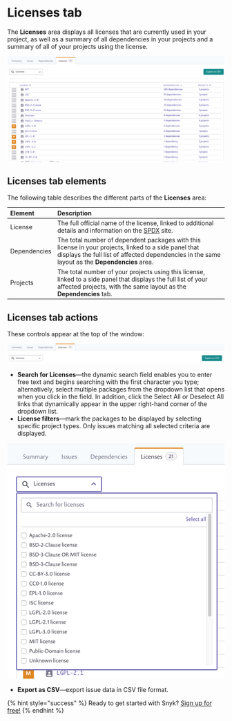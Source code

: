 # Licenses tab

The **Licenses** area displays all licenses that are currently used in your project, as well as a summary of all dependencies in your projects and a summary of all of your projects using the license.

![](../../.gitbook/assets/licenses-tab.png/)

## **Licenses tab elements**

The following table describes the different parts of the **Licenses** area:

| **Element** | **Description** |
| :--- | :--- |
| License | The full official name of the license, linked to additional details and information on the [SPDX](https://spdx.org/) site. |
| Dependencies | The total number of dependent packages with this license in your projects, linked to a side panel that displays the full list of affected dependencies in the same layout as the **Dependencies** area. |
| Projects | The total number of your projects using this license, linked to a side panel that displays the full list of your affected projects, with the same layout as the **Dependencies** tab. |

## **Licenses tab actions**

These controls appear at the top of the window:

![](../../.gitbook/assets/license-tab-controls.png/)

* **Search for Licenses**—the dynamic search field enables you to enter free text and begins searching with the first character you type; alternatively, select multiple packages from the dropdown list that opens when you click in the field. In addition, click the Select All or Deselect All links that dynamically appear in the upper right-hand corner of the dropdown list.
* **License filters**—mark the packages to be displayed by selecting specific project types. Only issues matching all selected criteria are displayed.

![](../../.gitbook/assets/uuid-53b0da21-ca9b-a04c-354a-97219ae7c05b-en.png/)

* **Export as CSV**—export issue data in CSV file format.

{% hint style="success" %}
Ready to get started with Snyk? [Sign up for free!](https://snyk.io/login?cta=sign-up&loc=footer&page=support_docs_page/)
{% endhint %}

